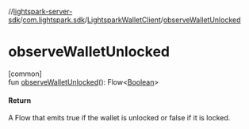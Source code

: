 //[lightspark-server-sdk](../../../index.md)/[com.lightspark.sdk](../index.md)/[LightsparkWalletClient](index.md)/[observeWalletUnlocked](observe-wallet-unlocked.md)

# observeWalletUnlocked

[common]\
fun [observeWalletUnlocked](observe-wallet-unlocked.md)(): Flow&lt;[Boolean](https://kotlinlang.org/api/latest/jvm/stdlib/kotlin/-boolean/index.html)&gt;

#### Return

A Flow that emits true if the wallet is unlocked or false if it is locked.
